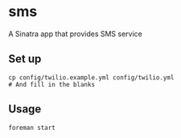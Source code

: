 # sms

A Sinatra app that provides SMS service

## Set up

    cp config/twilio.example.yml config/twilio.yml
    # And fill in the blanks

## Usage

    foreman start